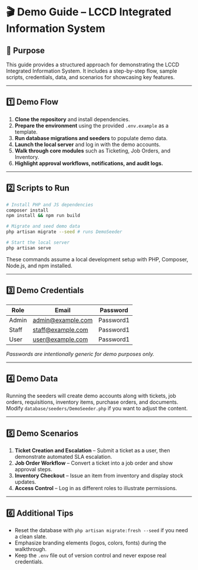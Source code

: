 # 🎬 Demo Guide – LCCD Integrated Information System

## 🚀 Purpose
This guide provides a structured approach for demonstrating the LCCD Integrated Information System. It includes a step-by-step flow, sample scripts, credentials, data, and scenarios for showcasing key features.

---

## 1️⃣ Demo Flow
1. **Clone the repository** and install dependencies.
2. **Prepare the environment** using the provided `.env.example` as a template.
3. **Run database migrations and seeders** to populate demo data.
4. **Launch the local server** and log in with the demo accounts.
5. **Walk through core modules** such as Ticketing, Job Orders, and Inventory.
6. **Highlight approval workflows, notifications, and audit logs.**

---

## 2️⃣ Scripts to Run
```bash
# Install PHP and JS dependencies
composer install
npm install && npm run build

# Migrate and seed demo data
php artisan migrate --seed # runs DemoSeeder

# Start the local server
php artisan serve
```
These commands assume a local development setup with PHP, Composer, Node.js, and npm installed.

---

## 3️⃣ Demo Credentials
| Role  | Email               | Password |
|-------|---------------------|----------|
| Admin | admin@example.com   | Password1 |
| Staff | staff@example.com   | Password1 |
| User  | user@example.com    | Password1 |

*Passwords are intentionally generic for demo purposes only.*

---

## 4️⃣ Demo Data
Running the seeders will create demo accounts along with tickets, job orders, requisitions, inventory items, purchase orders, and documents. Modify `database/seeders/DemoSeeder.php` if you want to adjust the content.

---

## 5️⃣ Demo Scenarios
1. **Ticket Creation and Escalation** – Submit a ticket as a user, then demonstrate automated SLA escalation.
2. **Job Order Workflow** – Convert a ticket into a job order and show approval steps.
3. **Inventory Checkout** – Issue an item from inventory and display stock updates.
4. **Access Control** – Log in as different roles to illustrate permissions.

---

## 6️⃣ Additional Tips
- Reset the database with `php artisan migrate:fresh --seed` if you need a clean slate.
- Emphasize branding elements (logos, colors, fonts) during the walkthrough.
- Keep the `.env` file out of version control and never expose real credentials.


